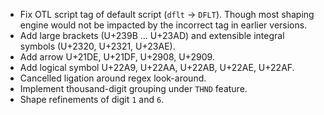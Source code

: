  * Fix OTL script tag of default script (`dflt` -> `DFLT`). Though most shaping engine would not be impacted by the incorrect tag in earlier versions.
 * Add large brackets (U+239B ... U+23AD) and extensible integral symbols (U+2320, U+2321, U+23AE).
 * Add arrow U+21DE, U+21DF, U+2908, U+2909.
 * Add logical symbol U+22A9, U+22AA, U+22AB, U+22AE, U+22AF.
 * Cancelled ligation around regex look-around.
 * Implement thousand-digit grouping under `THND` feature.
 * Shape refinements of digit `1` and `6`.